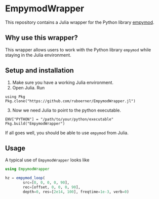 # EmpymodWrapper

This repository contains a Julia wrapper for the Python library [empymod](https://github.com/emsig/empymod). 

## Why use this wrapper?

This wrapper allows users to work with the Python library `empymod` while staying in the Julia environment.

## Setup and installation

1. Make sure you have a working Julia environment.
2. Open Julia. Run
```
using Pkg
Pkg.clone("https://github.com/ruboerner/EmpymodWrapper.jl")
```
3. Now we need Julia to point to the python executable.
```
ENV["PYTHON"] = "/path/to/your/python/executable"
Pkg.build("EmpymodWrapper")
```
If all goes well, you should be able to use `empymod` from Julia.

## Usage

A typical use of `EmpymodWrapper` looks like
``` julia
using EmpymodWrapper

hz = empymod_loop(
        src=[0, 0, 0, 0, 90],
        rec=[offset, 0, 0, 0, 90],
        depth=0, res=[2e14, 100], freqtime=1e-3, verb=0)
```


